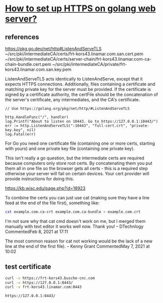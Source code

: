 # **[How to set up HTTPS on golang web server?](https://stackoverflow.com/questions/46992030/how-to-set-up-https-on-golang-web-serve)**

## references

<https://pkg.go.dev/net/http#ListenAndServeTLS>
~/src/pki/intermediateCA/certs/frt-kors43.linamar.com.san.cert.pem
~/src/pki/intermediateCA/certs/server-chain/frt-kors43.linamar.com-ca-chain-bundle.cert.pem
~/src/pki/intermediateCA/private/frt-kors43.linamar.com.san.key.pem

ListenAndServeTLS acts identically to ListenAndServe, except that it expects HTTPS connections. Additionally, files containing a certificate and matching private key for the server must be provided. If the certificate is signed by a certificate authority, the certFile should be the concatenation of the server's certificate, any intermediates, and the CA's certificate.

```golang
// Use https://golang.org/pkg/net/http/#ListenAndServeTLS

http.HandleFunc("/", handler)
log.Printf("About to listen on 10443. Go to https://127.0.0.1:10443/")
err := http.ListenAndServeTLS(":10443", "full-cert.crt", "private-key.key", nil)
log.Fatal(err)
```

For Go you need one certificate file (containing one or more certs, starting with yours) and one private key file (containing one private key).

This isn't really a go question, but the intermediate certs are required because computers only store root certs. By concatenating them you put them all in one file so the browser gets all certs - this is a required step otherwise your server will fail on certain devices. Your cert provider will provide instructions for doing this.

<https://kb.wisc.edu/page.php?id=18923>

To combine the certs you can just use cat (making sure they have a line feed at the end of the file first), something like:

```bash
cat example.com.ca-crt example.com.ca-bundle > example.com.crt
```

I'm not sure why that cat cmd doesn't work on me, but I merged them manually with text editor it works well now. Thank you! –
DTechnlogy
 CommentedFeb 8, 2021 at 17:11

The most common reason for cat not working would be the lack of a new line at the end of the first file). –
Kenny Grant
 CommentedMay 7, 2021 at 10:02

## test certificate

```bash
curl -v https://frt-kors43.busche-cnc.com
curl -v https://127.0.0.1:8443/
curl -v frt-kors43.linamar.com:8443

https://127.0.0.1:8443/
```
